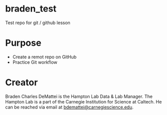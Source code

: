 # braden_test

Test repo for git / github lesson

# Purpose

-   Create a remot repo on GitHub
-   Practice Git workflow

# Creator

Braden Charles DeMattei is the Hampton Lab Data & Lab Manager. The Hampton Lab is a part of the Carnegie Institution for Science at Caltech. He can be reached via email at [bdemattei@carnegiescience.edu](mailto:bdemattei@carnegiescience.edu). 

